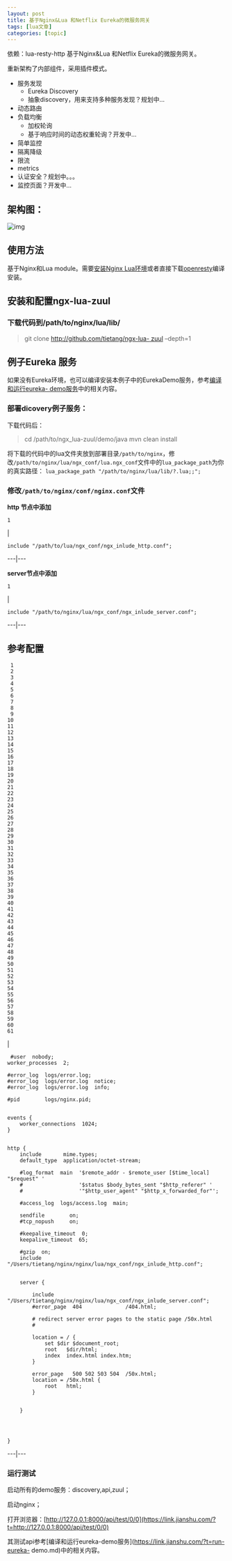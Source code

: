 ```yaml
---
layout: post
title: 基于Nginx&Lua 和Netflix Eureka的微服务网关 
tags: [lua文章]
categories: [topic]
---
```

依赖：lua-resty-http 基于Nginx&Lua 和Netflix Eureka的微服务网关。

重新架构了内部组件，采用插件模式。

  * 服务发现 
    * Eureka Discovery
    * 抽象discovery，用来支持多种服务发现？规划中…
  * 动态路由
  * 负载均衡 
    * 加权轮询
    * 基于响应时间的动态权重轮询？开发中…
  * 简单监控
  * 隔离降级
  * 限流
  * metrics
  * 认证安全？规划中。。。
  * 监控页面？开发中…

## 架构图：

![img](https://github.com/tietang/ngx-lua-zuul/raw/_dev_pilot/doc/arch.png)

## 使用方法

基于Nginx和Lua module。需要[安装Nginx
Lua环境](https://www.jianshu.com/p/7c320140c6aa)或者直接下载[openresty](https://link.jianshu.com/?t=http://openresty.org/en/download.html)编译安装。

## 安装和配置ngx-lua-zuul

### 下载代码到/path/to/nginx/lua/lib/

> git clone [http://github.com/tietang/ngx-lua-
> zuul](https://link.jianshu.com/?t=http://github.com/tietang/ngx-lua-zuul)
> –depth=1

## 例子Eureka 服务

如果没有Eureka环境，也可以编译安装本例子中的EurekaDemo服务，参考[编译和运行eureka-
demo服务](https://link.jianshu.com/?t=run-eureka-demo.md)中的相关内容。

### 部署dicovery例子服务：

下载代码后：

> cd /path/to/ngx_lua-zuul/demo/java mvn clean install

将下载的代码中的lua文件夹放到部署目录`/path/to/nginx`，修改`/path/to/nginx/lua/ngx_conf/lua.ngx_conf`文件中的`lua_package_path`为你的真实路径：
`lua_package_path "/path/to/nginx/lua/lib/?.lua;;";`

### 修改`/path/to/nginx/conf/nginx.conf`文件

**http 节点中添加**

    
    
    1
    

|

    
    
    include "/path/to/lua/ngx_conf/ngx_inlude_http.conf";  
  
---|---  
  
**server节点中添加**

    
    
    1
    

|

    
    
    include "/path/to/nginx/lua/ngx_conf/ngx_inlude_server.conf";  
  
---|---  
  
## 参考配置

    
    
     1
     2
     3
     4
     5
     6
     7
     8
     9
    10
    11
    12
    13
    14
    15
    16
    17
    18
    19
    20
    21
    22
    23
    24
    25
    26
    27
    28
    29
    30
    31
    32
    33
    34
    35
    36
    37
    38
    39
    40
    41
    42
    43
    44
    45
    46
    47
    48
    49
    50
    51
    52
    53
    54
    55
    56
    57
    58
    59
    60
    61
    

|

    
    
     #user  nobody;
    worker_processes  2;
    
    #error_log  logs/error.log;
    #error_log  logs/error.log  notice;
    #error_log  logs/error.log  info;
    
    #pid        logs/nginx.pid;
    
    
    events {
        worker_connections  1024;
    }
    
    
    http {
        include       mime.types;
        default_type  application/octet-stream;
    
        #log_format  main  '$remote_addr - $remote_user [$time_local] "$request" '
        #                  '$status $body_bytes_sent "$http_referer" '
        #                  '"$http_user_agent" "$http_x_forwarded_for"';
    
        #access_log  logs/access.log  main;
    
        sendfile        on;
        #tcp_nopush     on;
    
        #keepalive_timeout  0;
        keepalive_timeout  65;
    
        #gzip  on;
        include "/Users/tietang/nginx/nginx/lua/ngx_conf/ngx_inlude_http.conf";
    
    
        server {
    
            include "/Users/tietang/nginx/nginx/lua/ngx_conf/ngx_inlude_server.conf";
            #error_page  404              /404.html;
    
            # redirect server error pages to the static page /50x.html
            #
    
            location = / {
                set $dir $document_root;
                root   $dir/html;
                index  index.html index.htm;
            }
    
            error_page   500 502 503 504  /50x.html;
            location = /50x.html {
                root   html;
            }
    
            
        }
    
    
       
    
    }  
  
---|---  
  
### 运行测试

启动所有的demo服务：discovery,api,zuul；

启动nginx；

打开浏览器：[http://127.0.0.1:8000/api/test/0/0](https://link.jianshu.com/?t=http://127.0.0.1:8000/api/test/0/0)

其测试api参考[编译和运行eureka-demo服务](https://link.jianshu.com/?t=run-eureka-
demo.md)中的相关内容。